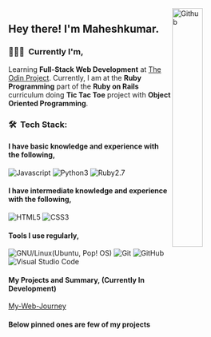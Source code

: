<img width="35%" align="right" alt="Github" src="https://user-images.githubusercontent.com/48678280/88862734-4903af80-d201-11ea-968b-9c939d88a37c.gif" />

<h2> Hey there! I'm Maheshkumar.</h2>

<h3> 👨🏻‍💻 &nbsp;Currently I'm, </h3>

Learning **Full-Stack Web Development** at [The Odin Project](https://theodinproject.com).
Currently, I am at the **Ruby Programming** part of the **Ruby on Rails** curriculum doing **Tic Tac Toe** project with **Object Oriented Programming**.


<h3> 🛠 &nbsp;Tech Stack:</h3>
<h4>I have basic knowledge and experience with the following, </h4>

  ![Javascript](https://img.shields.io/badge/-Javascript-333333?style=flat&logo=javascript)
  ![Python3](https://img.shields.io/badge/-Python3-333333?style=flat&logo=python)
  ![Ruby2.7](https://img.shields.io/badge/-Ruby2.7-333333?style=flat&logo=ruby&logoColor=ff0000)
  
<h4>I have intermediate knowledge and experience with the following, </h4>

  ![HTML5](https://img.shields.io/badge/-HTML5-333333?style=flat&logo=HTML5)
  ![CSS3](https://img.shields.io/badge/-CSS3-333333?style=flat&logo=CSS3&logoColor=007ACC)
  
<h4>Tools I use regularly,</h4>

  ![GNU/Linux(Ubuntu, Pop! OS)](https://img.shields.io/badge/-Ubuntu-333333?style=flat&logo=ubuntu)
  ![Git](https://img.shields.io/badge/-Git-333333?style=flat&logo=git)
  ![GitHub](https://img.shields.io/badge/-GitHub-333333?style=flat&logo=github)
  ![Visual Studio Code](https://img.shields.io/badge/-Visual%20Studio%20Code-333333?style=flat&logo=visual-studio-code&logoColor=007ACC)
    
<h4>My Projects and Summary, (Currently In Development)</h4>

  [My-Web-Journey](https://my-web-journey.netlify.app/)
  
 <h4>Below pinned ones are few of my projects</h4>

 
 
 
 
 
 
 
 
 
 
 
 
 
 
 
 
<!-- [![Matrix SVG](https://raw.githubusercontent.com/rodrigograca31/rodrigograca31/master/matrix.svg)](https://www.youtube.com/watch?v=SDkAGkd4NLc)  -->
<!-- <h3>Visit Count From 29 Apr 2021 7.40 pm IST<h3> -->
<!-- ![Visitor Count](https://profile-counter.glitch.me/maheshkumar-novice/count.svg) --> 
<!-- - 🤔 &nbsp; Learning **Full-stack web development** part-time via [The Odin Project](https://theodinproject.com). -->
<!-- - 🎓 &nbsp; Studying **Information Technology** as a full-time College Student. -->
<!-- - 🌱 &nbsp; Learning more about **Linux** and various Web concepts. -->

<!--   ![C++](https://img.shields.io/badge/-C%2B%2B-333333?style=flat&logo=c%2B%2B&logoColor=0000ff) -->
<!--   ![GitHub](https://img.shields.io/badge/-GitHub-333333?style=flat&logo=github) -->
<!--   ![GNU/Linux](https://img.shields.io/badge/-GNU/Linux-333333?style=flat&logo=Linux) -->
<!--   ![Atom](https://img.shields.io/badge/-Atom-333333?style=flat&logo=atom&logoColor=00ff00) -->
  
<!--   <img align="right" height="270px" alt="GIF" src="https://i.pinimg.com/originals/e4/26/70/e426702edf874b181aced1e2fa5c6cde.gif" /> -->
<!-- <h3>My Projects:</h3>

<h4>freeCodeCamp Projects:</h4>

<ul>
  <li><a href="https://github.com/Maheshkumar-novice/fcc-TributePage">Tribute Page</a></li>
  <li><a href="https://github.com/Maheshkumar-novice/fcc-SurveyForm">Survey Form</a></li>
  <li><a href="https://github.com/Maheshkumar-novice/fcc-ProductLanding">Product Landing</a></li>
  <li><a href="https://github.com/Maheshkumar-novice/fcc-TechnicalDocumentation">Technical Documentation</a></li>
  <li><a href="https://github.com/Maheshkumar-novice/fcc-Portfolio">Portfolio</a></li>
</ul>

<h4>The Odin Project Projects:</h4>

<ul>
  <li><a href="https://github.com/Maheshkumar-novice/TOP-google-homepage">Google Homepage</a></li>
  <li><a href="https://github.com/Maheshkumar-novice/TOP-googleSearchResults">Google Search Results Page</a></li>
  <li><a href="https://github.com/Maheshkumar-novice/TOP-RockPaperScissors">Rock Paper Scissors</a></li>
  <li><a href="https://github.com/Maheshkumar-novice/TOP-etch-a-sketch">Etch-A-Sketch</a></li>
  <li><a href="https://github.com/Maheshkumar-novice/TOP-Calculator">Calculator</a></li>
</ul>

<img align='right' src="https://media.giphy.com/media/M9gbBd9nbDrOTu1Mqx/giphy.gif" width="230">

<h4>JS30 Projects: </h4>
<ul>
  <li><a href="https://github.com/Maheshkumar-novice/TOP-drumKit">Drum Kit</a></li>
  <li><a href="https://github.com/Maheshkumar-novice/TOP-Clock">Clock</a></li>
  <li><a href="https://github.com/Maheshkumar-novice/TOP-Variables">Variables</a></li>
  <li><a href="https://github.com/Maheshkumar-novice/TOP-dancingFlexImages">Dancing Flex Images</a></li>
  <li><a href="https://github.com/Maheshkumar-novice/TOP-CanvasFun">Canvas Fun</a></li>
  <li><a href="https://github.com/Maheshkumar-novice/TOP-HoldShiftAndCheck">Hold Shift And Check CheckBoxes</a></li>
  <li><a href="https://github.com/Maheshkumar-novice/TOP-CustomVideoPlayer">Custom Video Player</a></li>
  <li><a href="https://github.com/Maheshkumar-novice/TOP-KonamiCode">Konami Code</a></li>
  <li><a href="https://github.com/Maheshkumar-novice/TOP-SlideInOnScroll">Slide In On Scroll</a></li>
  <li><a href="https://github.com/Maheshkumar-novice/TOP-localStorage_eventDelegation">LocalStorage and Event Delegation</a></li>
  <li><a href="https://github.com/Maheshkumar-novice/TOP-movingTextShadow">Moving Text Shadow</a></li>
  <li><a href="https://github.com/Maheshkumar-novice/TOP-sortWithoutArticles">Sort Without Articles</a></li>
  <li><a href="https://github.com/Maheshkumar-novice/TOP-WebCamFun">WebCam Fun</a></li>
  <li><a href="https://github.com/Maheshkumar-novice/TOP-SpeechRecognition">Speech Recognition</a></li>
  <li><a href="https://github.com/Maheshkumar-novice/TOP-FollowAlongLinkHighlighter">Follow Along Link Highlighter</a></li>
  <li><a href="https://github.com/Maheshkumar-novice/TOP-SpeechSynthesis">Speech Synthesis</a></li>
  <li><a href="https://github.com/Maheshkumar-novice/TOP-StickyNav">Sticky Nav</a></li>
  <li><a href="https://github.com/Maheshkumar-novice/TOP-dropdown">Dropdown</a></li>
  <li><a href="https://github.com/Maheshkumar-novice/TOP-ClickandScroll">Click and Scroll</a></li>
  <li><a href="https://github.com/Maheshkumar-novice/TOP-videoSpeedController">Video Speed Controller</a></li>
  <li><a href="https://github.com/Maheshkumar-novice/TOP-Ajax">Ajax</a></li>
  <li><a href="https://github.com/Maheshkumar-novice/TOP-countdownTimer">Timer</a></li>
  <li><a href="https://github.com/Maheshkumar-novice/TOP-WhacAMole">Whac A Mole</a></li>
 </ul>
 
<h4>StyleStage Showcase Project: </h4>
<ul>
   <li><a href="https://github.com/Maheshkumar-novice/my-style-stage">Solid State</a></li>
 </ul>

<h4>Other Projects:</h4>

<ul>
  <li><a href="https://github.com/Maheshkumar-novice/Loruki">Loruki - Traversy Media (Youtube)</a></li>
  <li><a href="https://github.com/Maheshkumar-novice/style-conference">Style-Conference - learn.shayhowe.com/</a></li>
  <li><a href="https://github.com/Maheshkumar-novice/NumberGuessingGTK">Shell - Number Guessing</a></li>
  <li><a href="https://github.com/Maheshkumar-novice/Create_New_Repo_Using_API">Github New Repo - using API</a></li>
  <li><a href="https://github.com/Maheshkumar-novice/pythonRegexLearning">Python Regex Projects</a></li>
</ul>
 -->
<!-- <br/> -->

<!-- <img src="https://github-readme-stats.vercel.app/api?username=Maheshkumar-novice&count_private=true&theme=radical&show_icons=TRUE" width="100%" height="200em"> -->
<!-- <img src="https://github-readme-stats.vercel.app/api/top-langs/?username=maheshkumar-novice&theme=radical&layout=compact" width="100%" height="200em"/> -->
<!-- <img src="http://github-readme-streak-stats.herokuapp.com/?user=Maheshkumar-novice&count_private=true&theme=radical" width="100%" height="200em"/> -->

<!-- <div align="center"> -->
<!--    <img src="https://github-profile-trophy.vercel.app/?username=maheshkumar-novice&theme=flat&no-frame=true&margin-w=30" /> -->
<!-- </div> -->

<!-- <br/> -->



